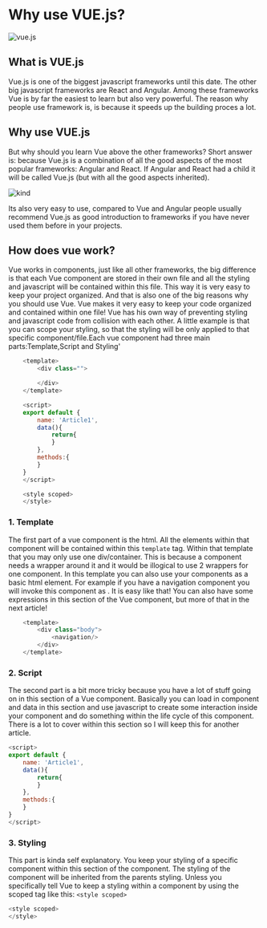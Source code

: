 # Why use VUE.js?
![vue.js](https://miro.medium.com/max/1200/1*-PlqbnwqjqJi_EVmrhmuDQ.jpeg)
## What is VUE.js
Vue.js is one of the biggest javascript frameworks until this date. The other big javascript frameworks are React and Angular. Among these frameworks Vue is by far the easiest to learn but also very powerful. The reason why people use framework is, is because it speeds up the building proces a lot.

## Why use VUE.js
But why should you learn Vue above the other frameworks? Short answer is: because Vue.js is a combination of all the good aspects of the most popular frameworks: Angular and React. If Angular and React had a child it will be called Vue.js (but with all the good aspects inherited).

![kind](https://www.healthyfood.com/wp-content/uploads/2017/01/Should-your-child-be-dairy-free-iStock_64414757-500x489.jpg)

Its also very easy to use, compared to Vue and Angular people usually recommend Vue.js as good introduction to frameworks if you have never used them before in your projects.

## How does vue work?
Vue works in components, just like all other frameworks, the big difference is that each Vue component are stored in their own file and all the styling and javascript will be contained within this file. This way it is very easy to keep your project organized. And that is also one of the big reasons why you should use Vue. Vue makes it very easy to keep your code organized and contained within one file! Vue has his own way of preventing styling and javascript code from collision with each other. A little example is that you can scope your styling, so that the styling will be only applied to that specific component/file.Each vue component had three main parts:Template,Script and Styling'

```javascript
    <template>
        <div class="">

        </div>
    </template>

    <script>
    export default {
        name: 'Article1',
        data(){
            return{
            }
        },
        methods:{
        }
    }
    </script>

    <style scoped>
    </style>
```
### 1. Template
The first part of a vue component is the html. All the elements within that component will be contained within this `template` tag. Within that template that you may only use one div/container. This is because a component needs a wrapper around it and it would be illogical to use 2 wrappers for one component. In this template you can also use your components as a basic html element. For example if you have a navigation component you will invoke this component as <navigation/>. It is easy like that! You can also have some expressions in this section of the Vue component, but more of that in the next article!
```javascript
    <template>
        <div class="body">
            <navigation/>
        </div>
    </template>
```

### 2. Script
The second part is a bit more tricky because you have a lot of stuff going on in this section of a Vue component. Basically you can load in component and data in this section and use javascript to create some interaction inside your component and do something within the life cycle of this component. There is a lot to cover within this section so I will keep this for another article.
```javascript
<script>
export default {
    name: 'Article1',
    data(){
        return{
        }
    },
    methods:{
    }
}
</script>
```
### 3. Styling
This part is kinda self explanatory. You keep your styling of a specific component within this section of the component. The styling of the component will be inherited from the parents styling. Unless you specifically tell Vue to keep a styling within a component by using the scoped tag like this: `<style scoped>`
```javascript
<style scoped>
</style>
```